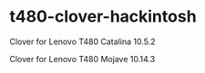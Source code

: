 # t480-clover-hackintosh

Clover for Lenovo T480 Catalina 10.5.2

Clover for Lenovo T480 Mojave 10.14.3



